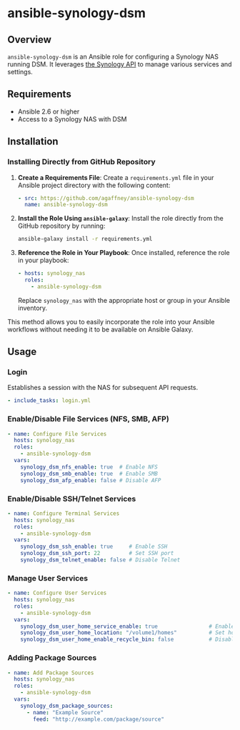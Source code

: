 # ansible-synology-dsm

## Overview
`ansible-synology-dsm` is an Ansible role for configuring a Synology NAS running DSM. It leverages [the Synology API](https://global.download.synology.com/download/Document/Software/DeveloperGuide/Package/FileStation/All/enu/Synology_File_Station_API_Guide.pdf) to manage various services and settings.

## Requirements
- Ansible 2.6 or higher
- Access to a Synology NAS with DSM

## Installation

### Installing Directly from GitHub Repository

1. **Create a Requirements File**:
   Create a `requirements.yml` file in your Ansible project directory with the following content:

   ```yaml
   - src: https://github.com/agaffney/ansible-synology-dsm
     name: ansible-synology-dsm
   ```

2. **Install the Role Using `ansible-galaxy`**:
   Install the role directly from the GitHub repository by running:

   ```bash
   ansible-galaxy install -r requirements.yml
   ```

3. **Reference the Role in Your Playbook**:
   Once installed, reference the role in your playbook:

   ```yaml
   - hosts: synology_nas
     roles:
       - ansible-synology-dsm
   ```

   Replace `synology_nas` with the appropriate host or group in your Ansible inventory.

This method allows you to easily incorporate the role into your Ansible workflows without needing it to be available on Ansible Galaxy.
## Usage

### Login
Establishes a session with the NAS for subsequent API requests.
```yaml
- include_tasks: login.yml
```

### Enable/Disable File Services (NFS, SMB, AFP)
```yaml
- name: Configure File Services
  hosts: synology_nas
  roles:
    - ansible-synology-dsm
  vars:
    synology_dsm_nfs_enable: true  # Enable NFS
    synology_dsm_smb_enable: true  # Enable SMB
    synology_dsm_afp_enable: false # Disable AFP
```

### Enable/Disable SSH/Telnet Services
```yaml
- name: Configure Terminal Services
  hosts: synology_nas
  roles:
    - ansible-synology-dsm
  vars:
    synology_dsm_ssh_enable: true     # Enable SSH
    synology_dsm_ssh_port: 22         # Set SSH port
    synology_dsm_telnet_enable: false # Disable Telnet
```

### Manage User Services
```yaml
- name: Configure User Services
  hosts: synology_nas
  roles:
    - ansible-synology-dsm
  vars:
    synology_dsm_user_home_service_enable: true                # Enable User Home Service
    synology_dsm_user_home_location: "/volume1/homes"          # Set home directory location
    synology_dsm_user_home_enable_recycle_bin: false           # Disable recycle bin for user homes
```

### Adding Package Sources
```yaml
- name: Add Package Sources
  hosts: synology_nas
  roles:
    - ansible-synology-dsm
  vars:
    synology_dsm_package_sources:
      - name: "Example Source"
        feed: "http://example.com/package/source"
```
